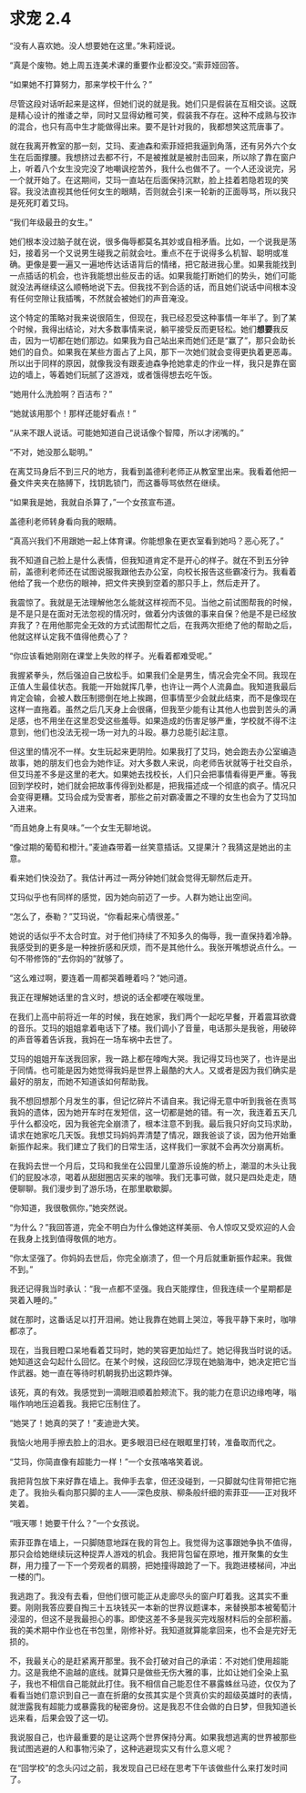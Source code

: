 # 求宠 2.4

“没有人喜欢她。没人想要她在这里。”朱莉娅说。

“真是个废物。她上周五连美术课的重要作业都没交。”索菲娅回答。

“如果她不打算努力，那来学校干什么？”

尽管这段对话听起来是这样，但她们说的就是我。她们只是假装在互相交谈。这既是精心设计的推诿之举，同时又显得幼稚可笑，假装我不存在。这种不成熟与狡诈的混合，也只有高中生才能做得出来。要不是针对我的，我都想笑这荒唐事了。

就在我离开教室的那一刻，艾玛、麦迪森和索菲娅把我逼到角落，还有另外六个女生在后面撑腰。我想挤过去都不行，不是被推就是被肘击回来，所以除了靠在窗户上，听着八个女生没完没了地嘲讽挖苦外，我什么也做不了。一个人还没说完，另一个就开始了。在这期间，艾玛一直站在后面保持沉默，脸上挂着若隐若现的笑容。我没法直视其他任何女生的眼睛，否则就会引来一轮新的正面辱骂，所以我只是死死盯着艾玛。

“我们年级最丑的女生。”

她们根本没过脑子就在说，很多侮辱都莫名其妙或自相矛盾。比如，一个说我是荡妇，接着另一个又说男生碰我之前就会吐。重点不在于说得多么机智、聪明或准确。更像是要一遍又一遍地传达话语背后的情绪，把它敲进我心里。如果我能找到一点插话的机会，也许我能想出些反击的话。如果我能打断她们的势头，她们可能就没法再继续这么顺畅地说下去。但我找不到合适的话，而且她们说话中间根本没有任何空隙让我插嘴，不然就会被她们的声音淹没。

这个特定的策略对我来说很陌生，但现在，我已经忍受这种事情一年半了。到了某个时候，我得出结论，对大多数事情来说，躺平接受反而更轻松。她们**想要**我反击，因为一切都在她们那边。如果我为自己站出来而她们还是“赢了”，那只会助长她们的自负。如果我在某些方面占了上风，那下一次她们就会变得更执着更恶毒。所以出于同样的原因，就像我没有跟麦迪森争抢她拿走的作业一样，我只是靠在窗边的墙上，等着她们玩腻了这游戏，或者饿得想去吃午饭。

“她用什么洗脸啊？百洁布？”

“她就该用那个！那样还能好看点！”

“从来不跟人说话。可能她知道自己说话像个智障，所以才闭嘴的。”

“不对，她没那么聪明。”

在离艾玛身后不到三尺的地方，我看到盖德利老师正从教室里出来。我看着他把一叠文件夹夹在胳膊下，找钥匙锁门，而这番辱骂依然在继续。

“如果我是她，我就自杀算了，”一个女孩宣布道。

盖德利老师转身看向我的眼睛。

“真高兴我们不用跟她一起上体育课。你能想象在更衣室看到她吗？恶心死了。”

我不知道自己脸上是什么表情，但我知道肯定不是开心的样子。就在不到五分钟前，盖德利老师还在试图说服我跟他去办公室，向校长报告这些霸凌行为。我看着他给了我一个悲伤的眼神，把文件夹换到空着的那只手上，然后走开了。

我震惊了。我就是无法理解他怎么能就这样视而不见。当他之前试图帮我的时候，是不是只是在面对无法忽视的情况时，做着分内该做的事来自保？他是不是已经放弃我了？在用他那完全无效的方式试图帮忙之后，在我两次拒绝了他的帮助之后，他就这样认定我不值得他费心了？

“你应该看她刚刚在课堂上失败的样子。光看着都难受呢。”

我握紧拳头，然后强迫自己放松手。如果我们全是男生，情况会完全不同。我现在正值人生最佳状态。我能一开始就挥几拳，也许让一两个人流鼻血。我知道我最后肯定会输，会被人数压制摁倒在地上挨踢，但事情至少会就此结束，而不是像现在这样一直拖着。虽然之后几天身上会很痛，但我至少能有让其他人也尝到苦头的满足感，也不用坐在这里忍受这些羞辱。如果造成的伤害足够严重，学校就不得不注意到，他们也没法无视一场一对九的斗殴。暴力总能引起注意。

但这里的情况不一样。女生玩起来更阴险。如果我打了艾玛，她会跑去办公室编造故事，她的朋友们也会为她作证。对大多数人来说，向老师告状就等于社交自杀，但艾玛差不多是这里的老大。如果她去找校长，人们只会把事情看得更严重。等我回到学校时，她们就会把故事传得到处都是，把我描述成一个彻底的疯子。情况只会变得更糟。艾玛会成为受害者，那些之前对霸凌置之不理的女生也会为了艾玛加入进来。

“而且她身上有臭味。”一个女生无聊地说。

“像过期的葡萄和橙汁。”麦迪森带着一丝笑意插话。又提果汁？我猜这是她出的主意。

看来她们快没劲了。我估计再过一两分钟她们就会觉得无聊然后走开。

艾玛似乎也有同样的感觉，因为她向前迈了一步。人群为她让出空间。

“怎么了，泰勒？”艾玛说，“你看起来心情很差。”

她说的话似乎不太合时宜。对于他们持续了不知多久的侮辱，我一直保持着冷静。我感受到的更多是一种挫折感和厌烦，而不是其他什么。我张开嘴想说点什么。一句不带修饰的“去你妈的”就够了。

“这么难过啊，要连着一周都哭着睡着吗？”她问道。

我正在理解她话里的含义时，想说的话全都哽在喉咙里。

在我们上高中前将近一年的时候，我在她家，我们两个一起吃早餐，开着震耳欲聋的音乐。艾玛的姐姐拿着电话下了楼。我们调小了音量，电话那头是我爸，用破碎的声音等着告诉我，我妈在一场车祸中去世了。

艾玛的姐姐开车送我回家，我一路上都在嚎啕大哭。我记得艾玛也哭了，也许是出于同情。也可能是因为她觉得我妈是世界上最酷的大人。又或者是因为我们确实是最好的朋友，而她不知道该如何帮助我。

我不想回想那个月发生的事，但记忆碎片不请自来。我记得无意中听到我爸在责骂我妈的遗体，因为她开车时在发短信，这一切都是她的错。有一次，我连着五天几乎什么都没吃，因为我爸完全崩溃了，根本注意不到我。最后我只好向艾玛求助，请求在她家吃几天饭。我想艾玛妈妈弄清楚了情况，跟我爸谈了谈，因为他开始重新振作起来。我们建立了我们的日常生活，这样我们一家就不会再次分崩离析。

在我妈去世一个月后，艾玛和我坐在公园里儿童游乐设施的桥上，潮湿的木头让我们的屁股冰凉，喝着从甜甜圈店买来的咖啡。我们无事可做，就只是四处走走，随便聊聊。我们漫步到了游乐场，在那里歇歇脚。

“你知道，我很敬佩你，”她突然说。

“为什么？”我回答道，完全不明白为什么像她这样美丽、令人惊叹又受欢迎的人会在我身上找到值得敬佩的地方。

“你太坚强了。你妈妈去世后，你完全崩溃了，但一个月后就重新振作起来。我做不到。”

我还记得我当时承认：“我一点都不坚强。我白天能撑住，但我连续一个星期都是哭着入睡的。”

就在那时，这番话足以打开泪闸。她让我靠在她肩上哭泣，等我平静下来时，咖啡都凉了。

现在，当我目瞪口呆地看着艾玛时，她的笑容更加灿烂了。她记得我当时说的话。她知道这会勾起什么回忆。在某个时候，这段回忆浮现在她脑海中，她决定把它当作武器。她一直在等待时机朝我扔出这颗炸弹。

该死，真的有效。我感觉到一滴眼泪顺着脸颊流下。我的能力在意识边缘咆哮，嗡嗡作响地压迫着我。我把它压制住了。

“她哭了！她真的哭了！”麦迪逊大笑。

我恼火地用手擦去脸上的泪水。更多眼泪已经在眼眶里打转，准备取而代之。

“艾玛，你简直像有超能力一样！”一个女孩咯咯笑着说。

我把背包放下来好靠在墙上。我伸手去拿，但还没碰到，一只脚就勾住背带把它拖走了。我抬头看向那只脚的主人——深色皮肤、柳条般纤细的索菲亚——正对我坏笑着。

“哦天哪！她要干什么？”一个女孩说。

索菲亚靠在墙上，一只脚随意地踩在我的背包上。我觉得为这事跟她争执不值得，那只会给她继续玩这种捉弄人游戏的机会。我把背包留在原地，推开聚集的女生群，用力撞了一下一个旁观者的肩膀，把她撞得踉跄了一下。我跑进楼梯间，冲出一楼的门。

我逃跑了。我没有去看，但他们很可能正从走廊尽头的窗户盯着我。这其实不重要。刚刚我答应要自掏三十五块钱买一本新的世界议题课本，来替换那本被葡萄汁浸湿的，但这不是我最担心的事。即使这差不多是我买完戏服材料后的全部积蓄。我的美术期中作业也在书包里，刚修补好。我知道就算能拿回来，也不会是完好无损的。

不，我最关心的是赶紧离开那里。我不会打破对自己的承诺：不对她们使用超能力。这是我绝不逾越的底线。就算只是做些无伤大雅的事，比如让她们全染上虱子，我也不相信自己能就此打住。我不相信自己能忍住不暴露蛛丝马迹，仅仅为了看看当她们意识到自己一直在折磨的女孩其实是个货真价实的超级英雄时的表情，就泄露我有超能力或暴露我的秘密身份。这是我忍不住会做的白日梦，但我知道长远来看，后果会毁了这一切。

我说服自己，也许最重要的是让这两个世界保持分离。如果我想逃离的世界被那些我试图逃避的人和事物污染了，这种逃避现实又有什么意义呢？

在“回学校”的念头闪过之前，我发现自己已经在思考下午该做些什么来打发时间了。
